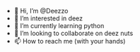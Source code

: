 - 👋 Hi, I’m @Deezzo
- 👀 I’m interested in deez
- 🌱 I’m currently learning python
- 💞️ I’m looking to collaborate on deez nuts
- 📫 How to reach me (with your hands)
